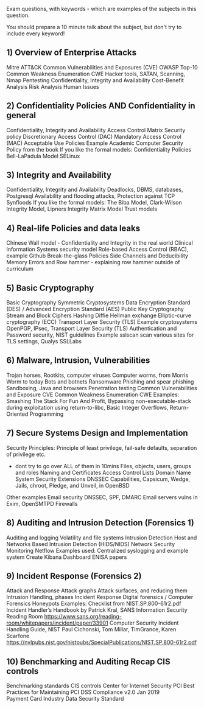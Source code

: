 
Exam questions, with keywords - which are examples of the subjects in this question.

You should prepare a 10 minute talk about the subject, but don't try to include every keyword!

## 1) Overview of Enterprise Attacks
Mitre ATT&CK
Common Vulnerabilities and Exposures (CVE)
OWASP Top-10
Common Weakness Enumeration CWE
Hacker tools, SATAN, Scanning, Nmap
Pentesting
Confidentiality, Integrity and Availability
Cost-Benefit Analysis
Risk Analysis
Human Issues

## 2) Confidentiality Policies AND Confidentiality in general

Confidentiality, Integrity and Availability
Access Control Matrix
Security policy
Discretionary Access Control (DAC)
Mandatory Access Control (MAC)
Acceptable Use Policies
Example Academic Computer Security Policy from the book
If you like the formal models: Confidentiality Policies Bell-LaPadula Model
SELinux

## 3) Integrity and Availability

Confidentiality, Integrity and Availability
Deadlocks, DBMS, databases, Postgresql
Availability and flooding attacks, Protection against TCP Synfloods
If you like the formal models: The Biba Model, Clark-Wilson Integrity Model,
Lipners Integrity Matrix Model
Trust models

## 4) Real-life Policies and data leaks
Chinese Wall model - Confidentiality and Integrity in the real world
Clinical Information Systems security model
Role-based Access Control (RBAC), example Github
Break-the-glass Policies
Side Channels and Deducibility
Memory Errors and Row hammer - explaining row hammer outside of curriculum

## 5) Basic Cryptography
Basic Cryptography
Symmetric Cryptosystems
Data Encryption Standard (DES) / Advanced Encryption Standard (AES)
Public Key Cryptography
Stream and Block Ciphers
Hashing
Diffie Hellman exchange
Elliptic-curve cryptography (ECC)
Transport Layer Security (TLS)
Example cryptosystems OpenPGP, IPsec, Transport Layer Security (TLS)
Authentication and Password security, NIST guidelines
Example sslscan scan various sites for TLS settings, Qualys SSLLabs

## 6) Malware, Intrusion, Vulnerabilities
Trojan horses, Rootkits, computer viruses
Computer worms, from Morris Worm to today
Bots and botnets
Ransomware
Phishing and spear phishing
Sandboxing, Java and browsers
Penetration testing
Common Vulnerabilities and Exposure CVE
Common Weakness Enumeration CWE
Examples:
Smashing The Stack For Fun And Profit, Bypassing non-executable-stack during exploitation using
return-to-libc, Basic Integer Overflows, Return-Oriented Programming

## 7) Secure Systems Design and Implementation
Security Principles: Principle of least privilege, fail-safe defaults, separation of privilege etc.
- dont try to go over ALL of them in 10mins
Files, objects, users, groups and roles
Naming and Certificates
Access Control Lists
Domain Name System Security Extensions DNSSEC
Capabilities, Capsicum, Wedge, Jails, chroot, Pledge, and Unveil, in OpenBSD

Other examples
Email security DNSSEC, SPF, DMARC
Email servers vulns in Exim, OpenSMTPD
Firewalls

## 8) Auditing and Intrusion Detection (Forensics 1)
Auditing and logging
Volatility and file systems
Intrusion Detection
Host and Networks Based Intrusion Detection (HIDS/NIDS)
Network Security Monitoring
Netflow
Examples used:
Centralized syslogging and example system
Create Kibana Dashboard
ENISA papers

## 9) Incident Response (Forensics 2)
Attack and Response
Attack graphs
Attack surfaces, and reducing them
Intrusion Handling, phases
Incident Response
Digital forensics / Computer Forensics
Honeypots
Examples:
Checklist from NIST.SP.800-61r2.pdf
Incident Handler’s Handbook by Patrick Kral, SANS Information Security Reading Room
https://www.sans.org/reading-room/whitepapers/incident/paper/33901
Computer Security Incident Handling Guide, NIST Paul Cichonski, Tom Millar, TimGrance, Karen Scarfone
https://nvlpubs.nist.gov/nistpubs/SpecialPublications/NIST.SP.800-61r2.pdf

## 10) Benchmarking and Auditing Recap CIS controls
Benchmarking standards
CIS controls Center for Internet Security
PCI Best Practices for Maintaining PCI DSS Compliance v2.0 Jan 2019\
Payment Card Industry Data Security Standard
